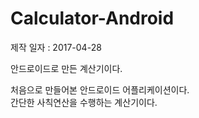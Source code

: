 # Calculator-Android
제작 일자 : 2017-04-28

안드로이드로 만든 계산기이다.

처음으로 만들어본 안드로이드 어플리케이션이다.<br>
간단한 사칙연산을 수행하는 계산기이다.<br>
